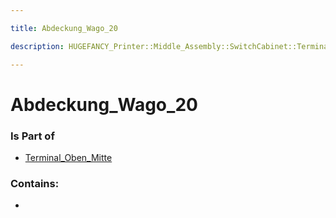 ```yaml
---

title: Abdeckung_Wago_20

description: HUGEFANCY_Printer::Middle_Assembly::SwitchCabinet::Terminal_Oben_Mitte::Abdeckung_Wago_20

---
```

# Abdeckung_Wago_20
<script>
    var geoarray = '{"Abdeckung_Wago_20": {}}';
</script>
<script>
    var basepath = '/assets/HUGEFANCY_Printer/Middle_Assembly/SwitchCabinet/Terminal_Oben_Mitte/';
</script>
<link rel="stylesheet" href="/css/container.css">

<div id="container"></div>

<!-- these are the required scripts for the three.js scene -->
<script src="/lib/three.min.js"></script>
<script src="/lib/OrbitControls.js"></script>
<script src="/lib/RectAreaLightUniformsLib.js"></script>
<!-- this is your app's lib file -->
<script src="/lib/triceratops_app.js"></script>
### Is Part of
- [Terminal_Oben_Mitte](../Terminal_Oben_Mitte)  

### Contains:
- [](./Abdeckung_Wago_20/)

